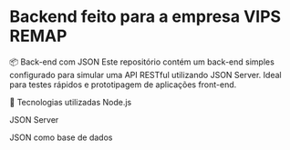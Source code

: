 # Backend feito para a empresa VIPS REMAP
📦 Back-end com JSON
Este repositório contém um back-end simples configurado para simular uma API RESTful utilizando JSON Server. Ideal para testes rápidos e prototipagem de aplicações front-end.

🚀 Tecnologias utilizadas
Node.js

JSON Server

JSON como base de dados

